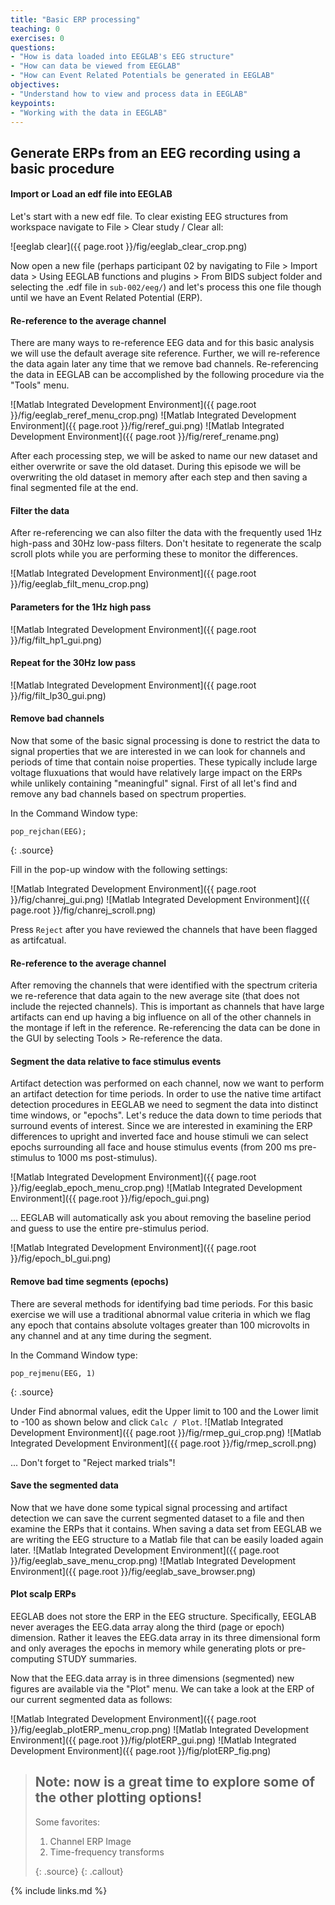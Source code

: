 ```yaml
---
title: "Basic ERP processing"
teaching: 0
exercises: 0
questions:
- "How is data loaded into EEGLAB's EEG structure"
- "How can data be viewed from EEGLAB"
- "How can Event Related Potentials be generated in EEGLAB"
objectives:
- "Understand how to view and process data in EEGLAB"
keypoints:
- "Working with the data in EEGLAB"
---
```

## Generate ERPs from an EEG recording using a basic procedure

#### **Import or Load an edf file into EEGLAB**

Let's start with a new edf file. To clear existing EEG structures from workspace navigate to File > Clear study / Clear all:

![eeglab clear]({{ page.root }}/fig/eeglab_clear_crop.png)

Now open a new file (perhaps participant 02 by navigating to File > Import data > Using EEGLAB functions and plugins > From BIDS subject folder and selecting the .edf file in `sub-002/eeg/`) and let's process this one file though until we have an Event Related Potential (ERP).

#### **Re-reference to the average channel**

There are many ways to re-reference EEG data and for this basic analysis we will use the default average site reference. Further, we will re-reference the data again later any time that we remove bad channels. Re-referencing the data in EEGLAB can be accomplished by the following procedure via the "Tools" menu.

![Matlab Integrated Development Environment]({{ page.root }}/fig/eeglab_reref_menu_crop.png)
![Matlab Integrated Development Environment]({{ page.root }}/fig/reref_gui.png)
![Matlab Integrated Development Environment]({{ page.root }}/fig/reref_rename.png)

After each processing step, we will be asked to name our new dataset and either overwrite or save the old dataset. During this episode we will be overwriting the old dataset in memory after each step and then saving a final segmented file at the end.

#### **Filter the data**

After re-referencing we can also filter the data with the frequently used 1Hz high-pass and 30Hz low-pass filters. Don't hesitate to regenerate the scalp scroll plots while you are performing these to monitor the differences.

![Matlab Integrated Development Environment]({{ page.root }}/fig/eeglab_filt_menu_crop.png)
#### **Parameters for the 1Hz high pass**
![Matlab Integrated Development Environment]({{ page.root }}/fig/filt_hp1_gui.png)
#### **Repeat for the 30Hz low pass**
![Matlab Integrated Development Environment]({{ page.root }}/fig/filt_lp30_gui.png)

#### **Remove bad channels**

Now that some of the basic signal processing is done to restrict the data to signal properties that we are interested in we can look for channels and periods of time that contain noise properties. These typically include large voltage fluxuations that would have relatively large impact on the ERPs while unlikely containing "meaningful" signal. First of all let's find and remove any bad channels based on spectrum properties.

In the Command Window type: 
~~~
pop_rejchan(EEG);
~~~
{: .source}

Fill in the pop-up window with the following settings: 

![Matlab Integrated Development Environment]({{ page.root }}/fig/chanrej_gui.png)
![Matlab Integrated Development Environment]({{ page.root }}/fig/chanrej_scroll.png)

Press `Reject` after you have reviewed the channels that have been flagged as artifcatual. 

#### **Re-reference to the average channel**
After removing the channels that were identified with the spectrum criteria we re-reference that data again to the new average site (that does not include the rejected channels). This is important as channels that have large artifacts can end up having a big influence on all of the other channels in the montage if left in the reference. Re-referencing the data can be done in the GUI by selecting Tools > Re-reference the data.

#### **Segment the data relative to face stimulus events**

Artifact detection was performed on each channel, now we want to perform an artifact detection for time periods. In order to use the native time artifact detection procedures in EEGLAB we need to segment the data into distinct time windows, or "epochs". Let's reduce the data down to time periods that surround events of interest. Since we are interested in examining the ERP differences to upright and inverted face and house stimuli we can select epochs surrounding all face and house stimulus events (from 200 ms pre-stimulus to 1000 ms post-stimulus).
  
![Matlab Integrated Development Environment]({{ page.root }}/fig/eeglab_epoch_menu_crop.png)
![Matlab Integrated Development Environment]({{ page.root }}/fig/epoch_gui.png)

... EEGLAB will automatically ask you about removing the baseline period and guess to use the entire pre-stimulus period.

![Matlab Integrated Development Environment]({{ page.root }}/fig/epoch_bl_gui.png)

#### **Remove bad time segments (epochs)**

There are several methods for identifying bad time periods. For this basic exercise we will use a traditional abnormal value criteria in which we flag any epoch that contains absolute voltages greater than 100 microvolts in any channel and at any time during the segment. 

In the Command Window type: 

~~~
pop_rejmenu(EEG, 1)
~~~
{: .source}

Under Find abnormal values, edit the Upper limit to 100 and the Lower limit to -100 as shown below and click `Calc / Plot`. 
![Matlab Integrated Development Environment]({{ page.root }}/fig/rmep_gui_crop.png)
![Matlab Integrated Development Environment]({{ page.root }}/fig/rmep_scroll.png)

... Don't forget to "Reject marked trials"!

#### **Save the segmented data**

Now that we have done some typical signal processing and artifact detection we can save the current segmented dataset to a file and then examine the ERPs that it contains. When saving a data set from EEGLAB we are writing the EEG structure to a Matlab file that can be easily loaded again later.
![Matlab Integrated Development Environment]({{ page.root }}/fig/eeglab_save_menu_crop.png)
![Matlab Integrated Development Environment]({{ page.root }}/fig/eeglab_save_browser.png)

#### **Plot scalp ERPs**

EEGLAB does not store the ERP in the EEG structure. Specifically, EEGLAB never averages the EEG.data array along the third (page or epoch) dimension. Rather it leaves the EEG.data array in its three dimensional form and only averages the epochs in memory while generating plots or pre-computing STUDY summaries.

Now that the EEG.data array is in three dimensions (segmented) new figures are available via the "Plot" menu. We can take a look at the ERP of our current segmented data as follows:
 
![Matlab Integrated Development Environment]({{ page.root }}/fig/eeglab_plotERP_menu_crop.png)
![Matlab Integrated Development Environment]({{ page.root }}/fig/plotERP_gui.png)
![Matlab Integrated Development Environment]({{ page.root }}/fig/plotERP_fig.png)

> ## Note: now is a great time to explore some of the other plotting options!
> Some favorites:
> 1. Channel ERP Image
> 2. Time-frequency transforms
>
> {: .source}
{: .callout}

{% include links.md %}

